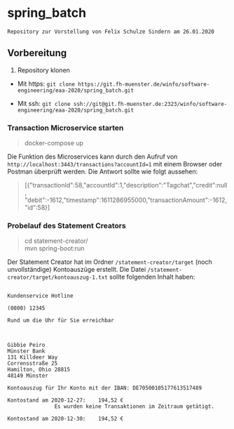 # spring_batch

```Repository zur Vorstellung von Felix Schulze Sindern am 26.01.2020```
## Vorbereitung
1. Repository klonen

- Mit https: ```git clone https://git.fh-muenster.de/winfo/software-engineering/eaa-2020/spring_batch.git```

- Mit ssh: ```git clone ssh://git@git.fh-muenster.de:2323/winfo/software-engineering/eaa-2020/spring_batch.git```

### Transaction Microservice starten
> docker-compose up

Die Funktion des Microservices kann durch den Aufruf von ```http://localhost:3443/transactions?accountId=1``` mit einem Browser oder Postman überprüft werden.
Die Antwort sollte wie folgt aussehen:
> [{"transactionId":58,"accountId":1,"description":"Tagchat","credit":null,&nbsp;
"debit":-1612,"timestamp":1611286955000,"transactionAmount":-1612,"id":58}]

### Probelauf des Statement Creators
> cd statement-creator/<br>
  mvn spring-boot:run

Der Statement Creator hat im Ordner ```/statement-creator/target``` (noch unvollständige) Kontoauszüge erstellt.
Die Datei ```/statement-creator/target/kontoauszug-1.txt``` sollte folgenden Inhalt haben:
```
                                                                                                   Kundenservice Hotline
                                                                                                            (0800) 12345
                                                                                      Rund um die Uhr für Sie erreichbar



Gibbie Peiro                                                                                                Münster Bank
131 Killdeer Way                                                                                        Corrensstraße 25
Hamilton, Ohio 28815                                                                                       48149 Münster

Kontoauszug für Ihr Konto mit der IBAN: DE70500105177613517489
                                                                 Kontostand am 2020-12-27:    194,52 €
               Es wurden keine Transaktionen im Zeitraum getätigt.
                                                                 Kontostand am 2020-12-30:    194,52 €
```